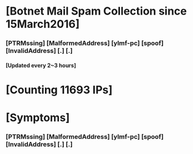 # [Botnet Mail Spam Collection since 15March2016]
### [PTRMssing] [MalformedAddress] [ylmf-pc] [spoof] [InvalidAddress] [.] [.]
#### [Updated every 2~3 hours]

# [Counting 11693 IPs]

# [Symptoms] 
###   [PTRMssing] [MalformedAddress] [ylmf-pc] [spoof] [InvalidAddress] [.] [.]
